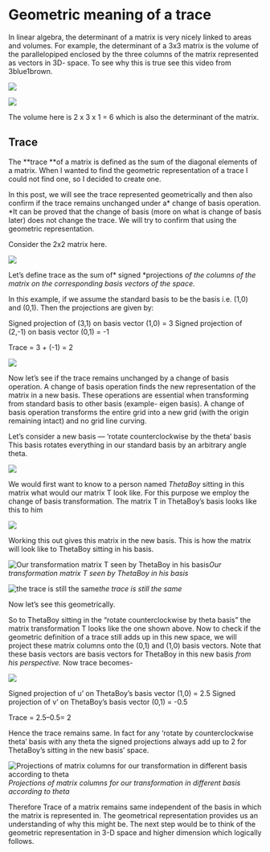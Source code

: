 
# Geometric meaning of a trace

In linear algebra, the determinant of a matrix is very nicely linked to areas and volumes. For example, the determinant of a 3x3 matrix is the volume of the parallelopiped enclosed by the three columns of the matrix represented as vectors in 3D- space. To see why this is true see this video from 3blue1brown.

![](https://cdn-images-1.medium.com/max/2000/1*StmC9LQmrufcA2eRWcao5A.png)

![](https://cdn-images-1.medium.com/max/2000/1*VKWlfuhzYa7_rTJ1wAHCMA.png)

The volume here is 2 x 3 x 1 = 6 which is also the determinant of the matrix.

## Trace

The **trace **of a matrix is defined as the sum of the diagonal elements of a matrix. When I wanted to find the geometric representation of a trace I could not find one, so I decided to create one.

In this post, we will see the trace represented geometrically and then also confirm if the trace remains unchanged under a* change of basis operation.
*It can be proved that the change of basis (more on what is change of basis later) does not change the trace. We will try to confirm that using the geometric representation.

Consider the 2x2 matrix here.

![](https://cdn-images-1.medium.com/max/2000/1*7HigpZW0KQtNNaAqCUmaCA.png)

Let’s define trace as the sum of* signed *projections *of the columns of the matrix on the corresponding basis vectors of the space.*

In this example, if we assume the standard basis to be the basis i.e. (1,0) and (0,1). Then the projections are given by:

Signed projection of (3,1) on basis vector (1,0) = 3
Signed projection of (2,-1) on basis vector (0,1) = -1

Trace = 3 + (-1) = 2

![](https://cdn-images-1.medium.com/max/2000/1*YE-jwx6LN19A88PfR_-Fjg.png)

Now let’s see if the trace remains unchanged by a change of basis operation. A change of basis operation finds the new representation of the matrix in a new basis. These operations are essential when transforming from standard basis to other basis (example- eigen basis). A change of basis operation transforms the entire grid into a new grid (with the origin remaining intact) and no grid line curving.

Let’s consider a new basis — ‘rotate counterclockwise by the theta’ basis
This basis rotates everything in our standard basis by an arbitrary angle theta.

![](https://cdn-images-1.medium.com/max/2000/1*v4rl6_eMYCK-dRAmv4NJ4Q.png)

We would first want to know to a person named *ThetaBoy* sitting in this matrix what would our matrix T look like. For this purpose we employ the change of basis transformation. The matrix T in ThetaBoy’s basis looks like this to him

![](https://cdn-images-1.medium.com/max/2000/1*7DVm7XaAqCLBDntLuUzZJg.png)

Working this out gives this matrix in the new basis. This is how the matrix will look like to ThetaBoy sitting in his basis.

![Our transformation matrix T seen by ThetaBoy in his basis](https://cdn-images-1.medium.com/max/2000/1*br_CSKeyUe0xvERUnMnTxQ.png)*Our transformation matrix T seen by ThetaBoy in his basis*

![the trace is still the same](https://cdn-images-1.medium.com/max/2000/1*OIuZgdlVZDwHbO9r3y9JTA.png)*the trace is still the same*

Now let’s see this geometrically.

So to ThetaBoy sitting in the “rotate counterclockwise by theta basis” the matrix transformation T looks like the one shown above. Now to check if the geometric definition of a trace still adds up in this new space, we will project these matrix columns onto the (0,1) and (1,0) basis vectors. Note that these basis vectors are basis vectors for ThetaBoy in this new basis *from his perspective.* Now trace becomes-

![](https://cdn-images-1.medium.com/max/2000/1*6A3jsbdVUqgV-d76-Ry1Mw.png)

Signed projection of u’ on ThetaBoy’s basis vector (1,0) = 2.5
Signed projection of v’ on ThetaBoy’s basis vector (0,1) = -0.5

Trace = 2.5–0.5= 2

Hence the trace remains same. In fact for any ‘rotate by counterclockwise theta’ basis with any theta the signed projections always add up to 2 for ThetaBoy’s sitting in the new basis’ space.

![Projections of matrix columns for our transformation in different basis according to theta](https://cdn-images-1.medium.com/max/2000/1*fo3Rg5XPs1voStl6A5bNGw.gif)*Projections of matrix columns for our transformation in different basis according to theta*

Therefore Trace of a matrix remains same independent of the basis in which the matrix is represented in. The geometrical representation provides us an understanding of why this might be.
The next step would be to think of the geometric representation in 3-D space and higher dimension which logically follows.
